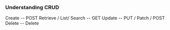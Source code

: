 ### Understanding CRUD

Create -- POST
Retrieve / List/ Search -- GET
Update -- PUT / Patch / POST
Delete -- Delete
